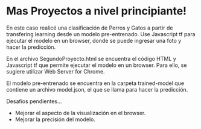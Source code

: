 # Mas Proyectos a nivel principiante!

En este caso realicé una clasificación de Perros y Gatos a partir de transfering learning desde un modelo pre-entrenado.
Use Javascript tf para ejecutar el modelo en un browser, donde se puede ingresar una foto y hacer la predicción.

En el archivo SegundoProyecto.html se encuentra el código HTML y Javascript tf que permite ejecutar el modelo en un browser. Para ello, se sugiere utilizar Web Server for Chrome.

El modelo pre-entrenado se encuentra en la carpeta trained-model que contiene un archivo model.json, el que se llama para hacer la predicción.

Desafíos pendientes...
* Mejorar el aspecto de la visualización en el browser.
* Mejorar la precisión del modelo.
